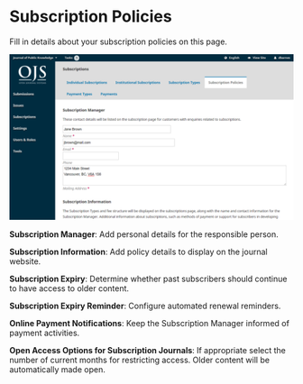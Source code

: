 # Subscription Policies

Fill in details about your subscription policies on this page.

![](./assets/learning-ojs3.1-jm-subscriptions-policies.PNG)

**Subscription Manager**: Add personal details for the responsible person.

**Subscription Information**: Add policy details to display on the journal website.

**Subscription Expiry**: Determine whether past subscribers should continue to have access to older content.

**Subscription Expiry Reminder**: Configure automated renewal reminders.

**Online Payment Notifications**: Keep the Subscription Manager informed of payment activities.

**Open Access Options for Subscription Journals**: If appropriate select the number of current months for restricting access. Older content will be automatically made open.
